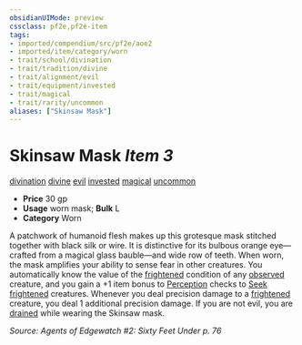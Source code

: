 ```yaml
---
obsidianUIMode: preview
cssclass: pf2e,pf2e-item
tags:
- imported/compendium/src/pf2e/aoe2
- imported/item/category/worn
- trait/school/divination
- trait/tradition/divine
- trait/alignment/evil
- trait/equipment/invested
- trait/magical
- trait/rarity/uncommon
aliases: ["Skinsaw Mask"]
---
```

# Skinsaw Mask *Item 3*  
[divination](divination.md)  [divine](divine.md)  [evil](evil.md)  [invested](invested.md)  [magical](magical.md)  [uncommon](uncommon.md)  

- **Price** 30 gp
- **Usage** worn mask; **Bulk** L
- **Category** Worn

A patchwork of humanoid flesh makes up this grotesque mask stitched together with black silk or wire. It is distinctive for its bulbous orange eye— crafted from a magical glass bauble—and wide row of teeth. When worn, the mask amplifies your ability to sense fear in other creatures. You automatically know the value of the [frightened](conditions.md#Frightened) condition of any [observed](conditions.md#Observed) creature, and you gain a +1 item bonus to [Perception](../../skills.md#Perception) checks to [Seek](seek.md) [frightened](conditions.md#Frightened) creatures. Whenever you deal precision damage to a [frightened](conditions.md#Frightened) creature, you deal 1 additional precision damage. If you are not evil, you are [drained](conditions.md#Drained) while wearing the Skinsaw mask.

*Source: Agents of Edgewatch #2: Sixty Feet Under p. 76*